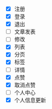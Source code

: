 - [x] 注册
- [x] 登录
- [x] 退出
- [ ] 文章发表
- [ ] 修改
- [x] 列表
- [x] 分页
- [x] 标签
- [ ] 详情
- [x] 点赞
- [x] 取消点赞
- [ ] 个人中心
- [x] 个人信息更新